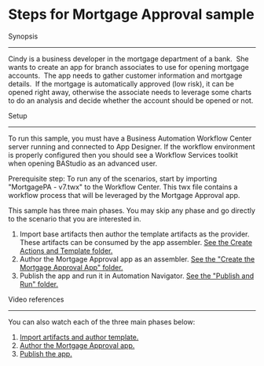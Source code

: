 # Steps for Mortgage Approval sample

Synopsis
___
Cindy is a business developer in the mortgage department of a bank.  She wants to create an app for branch associates to use for opening mortgage accounts.  The app needs to gather customer information and mortgage details.  If the mortgage is automatically approved (low risk), it can be opened right away, otherwise the associate needs to leverage some charts to do an analysis and decide whether the account should be opened or not. 

Setup
___
To run this sample, you must have a Business Automation Workflow Center server running and connected to App Designer. If the workflow environment is properly configured then you should see a Workflow Services toolkit when opening BAStudio as an advanced user.

Prerequisite step: To run any of the scenarios, start by importing "MortgagePA - v7.twx" to the Workflow Center. This twx file contains a workflow process that will be leveraged by the Mortgage Approval app.

This sample has three main phases.  You may skip any phase and go directly to the scenario that you are interested in.
1. Import base artifacts then author the template artifacts as the provider.  These artifacts can be consumed by the app assembler. [See the Create Actions and Template folder.](./Create%20Actions%20and%20Template)
2. Author the Mortgage Approval app as an assembler.
   [See the "Create the Mortgage Approval App" folder.](./Create%20the%20Mortgage%20Approval%20App)
3. Publish the app and run it in Automation Navigator.
   [See the "Publish and Run" folder.](./Publish%20and%20Run)
  
Video references
___
You can also watch each of the three main phases below:
1. [Import artifacts and author template.](http://ibm.biz/Bdz7zi1)
2. [Author the Mortgage Approval app. ](http://ibm.biz/Bdz7zj)
3. [Publish the app.](http://ibm.biz/Bdz75P)
